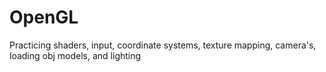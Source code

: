 # OpenGL
 Practicing shaders, input, coordinate systems, texture mapping, camera's, loading obj models, and lighting
